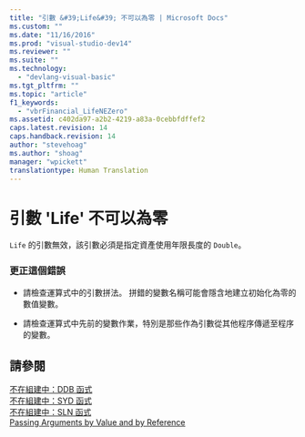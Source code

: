 ```yaml
---
title: "引數 &#39;Life&#39; 不可以為零 | Microsoft Docs"
ms.custom: ""
ms.date: "11/16/2016"
ms.prod: "visual-studio-dev14"
ms.reviewer: ""
ms.suite: ""
ms.technology: 
  - "devlang-visual-basic"
ms.tgt_pltfrm: ""
ms.topic: "article"
f1_keywords: 
  - "vbrFinancial_LifeNEZero"
ms.assetid: c402da97-a2b2-4219-a83a-0cebbfdffef2
caps.latest.revision: 14
caps.handback.revision: 14
author: "stevehoag"
ms.author: "shoag"
manager: "wpickett"
translationtype: Human Translation
---
```

# 引數 &#39;Life&#39; 不可以為零
`Life` 的引數無效，該引數必須是指定資產使用年限長度的 `Double`。  
  
### 更正這個錯誤  
  
-   請檢查運算式中的引數拼法。 拼錯的變數名稱可能會隱含地建立初始化為零的數值變數。  
  
-   請檢查運算式中先前的變數作業，特別是那些作為引數從其他程序傳遞至程序的變數。  
  
## 請參閱  
 [不在組建中：DDB 函式](http://msdn.microsoft.com/zh-tw/c7cf8929-d158-4399-b3cb-31d897d12556)   
 [不在組建中：SYD 函式](http://msdn.microsoft.com/zh-tw/23c25672-f5dd-49ac-9893-4faa82634181)   
 [不在組建中：SLN 函式](http://msdn.microsoft.com/zh-tw/8e06130a-056e-4266-a8a9-1592b86f58d2)   
 [Passing Arguments by Value and by Reference](../../visual-basic/programming-guide/language-features/procedures/passing-arguments-by-value-and-by-reference.md)
